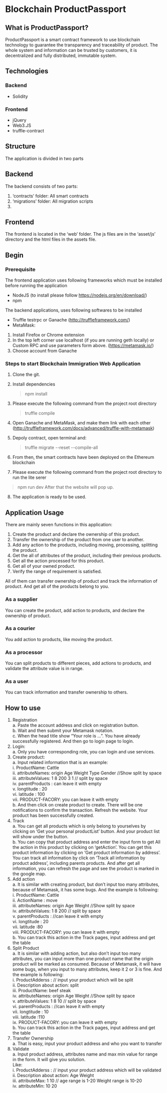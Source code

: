 # Blockchain ProductPassport

## What is ProductPassport?

ProductPassport is a smart contract framework to use blockchain technology to guarantee the transparency and traceability of product. The whole system and information can be trusted by customers, it is decentralized and fully distributed, immutable system.

## Technologies

### Backend
 - Solidity

### Frontend
 - jQuery
 - Web3.JS
 - truffle-contract


## Structure

The application is divided in two parts

## Backend 
The backend consists of two parts: 
1.	‘contracts’ folder: All smart contracts
2.	‘migrations’ folder: All migration scripts
3.	
## Frontend 
The frontend is located in the ‘web’ folder. The js files are in the ‘asset/js’ directory and the html files in the assets file. 

## Begin

### Prerequisite
The frontend application uses following frameworks which must be installed before running the application
 - NodeJS (to install please follow https://nodejs.org/en/download/)
 - npm 

The backend applications, uses following softwares to be installed
 - Truffle testrpc or Ganache (http://truffleframework.com/)
- MetaMask:
1. Install Firefox or Chrome extension
2. In the top left corner use localhost (if you are running geth locally) or Custom RPC and use parameters form above. (https://metamask.io/)
3. Choose account from Ganache


### Steps to start Blockchain Immigration Web Application
1.	Clone the git.
2.	Install dependencies
    > npm install

 3. Please execute the following command from the project root directory

    > truffle compile	
 4. Open Ganache and MetaMask, and make them link with each other (http://truffleframework.com/docs/advanced/truffle-with-metamask)
5. Depoly contract, open terminal and:
   >truffle migrate --reset --compile-all
 6. From then, the smart contracts have been deployed on the Ethereum blockchain

 7. Please execute the following command from the project root directory to run the lite serer
   >npm run dev
 After that the website will pop up. 

 8. The application is ready to be used.

## Application Usage
There are mainly seven functions in this application:
1.	Create the product and declare the ownership of this product.
2.	Transfer the ownership of the product from one user to another.
3.	Add any action to the products, including moving, processing, splitting the product.
4.	Get the all of attributes of the product, including their previous products.  
5.	Get all the action processed for this product.
6.	Get all of your owned product.
7.	Verify the range of requirement is satisfied. 

All of them can transfer ownership of product and track the information of product. And get all of the products belong to you.
### As a supplier

You can create the product, add action to products, and declare the ownership of product.

### As a courier

You add action to products, like moving the product.

### As a processor
You can split products to different pieces, add actions to products, and validate the attribute value is in range.

### As a user

You can track information and transfer ownership to others.


## How to use

1.	Registration <br />
a.	Paste the account address and click on registration button.<br />
b.	Wait and then submit your Metamask notation.<br />
c.	When the head title show “Your role is …”. You have already successfully registered. And then go to login page to login.<br />
2.	Login:<br />
a.	Only you have corresponding role, you can login and use services.<br />
3.	Create product:<br />
a.	Input related information that is an example:<br />
i.	ProductName: Cattle<br />
ii.	attributeNames: origin Age Weight Type Gender  //Show split by space<br />
iii.	attributeValues: 1 8 200 3 1 // split by space<br />
iv.	parentProducts : can leave it with empty<br />
v.	longtitude : 20<br />
vi.	latitude : 100<br />
vii.	PRODUCT-FACORY: you can leave it with empty<br />
b.	And then click on create product to create. There will be one notifications to confirm the transaction. Refresh the website. Your product has been successfully created. <br />
4.	Track <br />
a.	You can get all products which is only belong to yourselves by clicking on ‘Get your personal productList’ button. And your product list will show under the button.<br />
b.	You can copy that product address and enter the input form to get All the action in this product by clicking on ‘getAction’. You can get this product information by clicking on ‘Get product information by address’. You can track all information by click on ‘Track all information by product address’, including parents products. And after get all information, you can refresh the page and see the product is marked in the google map.<br />
5.	Add action<br />
a.	It is similar with creating product, but don’t input too many attributes, because of Metamask, it has some bugs. And the example is following:<br />
i.	ProductName: Cattle<br />
ii.	ActionName : move<br />
iii.	attributeNames: origin Age Weight //Show split by space<br />
iv.	attributeValues: 1 8 200 // split by space<br />
v.	parentProducts : //can leave it with empty<br />
vi.	longtitude : 20<br />
vii.	latitude :80<br />
viii.	PRODUCT-FACORY: you can leave it with empty<br />
b.	You can track this action in the Track pages, input address and get the table<br />
6.	Split Product<br />
a.	It is similar with adding action, but also don’t input too many attributes, you can input more than one product name that the origin product will be marked as consumed. Because of Metamask, it will have some bugs, when you input to many attributes, keep it 2 or 3 is fine. And the example is following:<br />
i.	ProductAdderss : // input your product which will be split<br />
ii.	Description about action: split <br />
iii.	ProductName: beef steak<br />
iv.	attributeNames: origin Age Weight //Show split by space<br />
v.	attributeValues: 1 8 10 // split by space<br />
vi.	parentProducts : //can leave it with empty<br />
vii.	longtitude : 10<br />
viii.	latitude :110<br />
ix.	PRODUCT-FACORY: you can leave it with empty<br />
b.	You can track this action in the Track pages, input address and get the table<br />
7.	Transfer Ownership<br />
a.	That is easy, input your product address and who you want to transfer<br />
8.	Validate<br />
a.	Input product address, attributes name and max min value for range in the form. It will give you solution.<br />
Like: <br />
i.	ProductAdderss : // input your product address which will be validated<br />
ii.	Description about action: Age Weight<br />
iii.	attributeMax: 1 10   // age range is 1-20 Weight range is 10-20<br />
iv.	attributeMin: 10 20<br />

